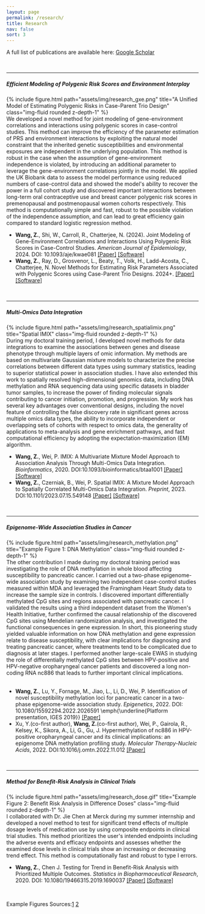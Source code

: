 ```yaml
---
layout: page
permalink: /research/
title: Research
nav: false
sort: 3
---
```

  
  <div class="publications" markdown="1">
  <p>A full list of publications are available here: <a href="https://scholar.google.com/citations?user=n6MtCyUAAAAJ&hl=en&oi=ao" target="_blank">Google Scholar</a> </p>
  
&nbsp;

---
#####  __Efficient Modeling of Polygenic Risk Scores and Environment Interplay__
<div class="row justify-content-sm-center">
  <div class="col-sm-4 mt-3 mt-md-0">
  {% include figure.html path="assets/img/research_gxe.png" title="A Unified Model of Estimating Polygenic Risks in Case-Parent Trio Design" class="img-fluid rounded z-depth-1" %}
</div>
  <div class="col-sm-8 mt-3 mt-md-0">We developed a novel method for joint modeling of gene-environment correlations and interactions using polygenic scores in case-control studies. This method can improve the efficiency of the parameter estimation of PRS and environment interactions by exploiting the natural model constraint that the inherited genetic susceptibilities and environmental exposures are independent in the underlying population. This method is robust in the case when the assumption of gene-environment independence is violated, by introducing an additional parameter to leverage the gene-environment correlations jointly in the model. We applied the UK Biobank data to assess the model performance using reduced numbers of case-control data and showed the model's ability to recover the power in a full cohort study and discovered important interactions between long-term oral contraceptive use and breast cancer polygenic risk scores in premenopausal and postmenopausal women cohorts respectively. This method is computationally simple and fast, robust to the possible violation of the independence assumption, and can lead to great efficiency gain compared to standard logistic regression method.</div>
  </div>  


- __Wang, Z.__, Shi, W., Carroll, R., Chatterjee, N. (2024). Joint Modeling of Gene-Environment Correlations and Interactions Using Polygenic Risk Scores in Case-Control Studies. *American Journal of Epidemiology*, 2024. DOI: 10.1093/aje/kwae081
[[Paper]](https://doi.org/10.1093/aje/kwae081) 
[[Software]](https://github.com/ziqiaow/RetroGE)  
- __Wang, Z.__, Ray, D., Grosvenor, L., Beaty, T., Volk, H., Ladd-Acosta, C., Chatterjee, N. Novel Methods for Estimating Risk Parameters Associated with Polygenic Scores using Case-Parent Trio Designs. 2024+.
[[Paper]]() 
[[Software]](https://github.com/ziqiaow/PRS-TRI)  

&nbsp;


---

##### __Multi-Omics Data Integration__
<div class="row justify-content-sm-center">
    <div class="col-sm-5 mt-3 mt-md-0">
        {% include figure.html path="assets/img/research_spatialimix.png" title="Spatial IMIX" class="img-fluid rounded z-depth-1" %}
    </div>
    <div class="col-sm-7 mt-3 mt-md-0">During my doctoral training period, I developed novel methods for data integrations to examine the associations between genes and disease phenotype through multiple layers of omic information. My methods are based on multivariate Gaussian mixture models to characterize the precise correlations between different data types using summary statistics, leading to superior statistical power in association studies. I have also extended this work to spatially resolved high-dimensional genomics data, including DNA methylation and RNA sequencing data using specific datasets in bladder tumor samples, to increase the power of finding molecular signals contributing to cancer initiation, promotion, and progression. My work has several key advantages over conventional designs, including the novel feature of controlling the false discovery rate in significant genes across multiple omics data types, the ability to incorporate independent or overlapping sets of cohorts with respect to omics data, the generality of applications to meta-analysis and gene enrichment pathways, and fast computational efficiency by adopting the expectation-maximization (EM) algorithm.</div>

-	__Wang, Z.__, Wei, P. IMIX: A Multivariate Mixture Model Approach to Association Analysis Through Multi-Omics Data Integration. *Bioinformatics*, 2020. DOI:10.1093/bioinformatics/btaa1001
[[Paper]](https://doi.org/10.1093/bioinformatics/btaa1001)
[[Software]](https://github.com/ziqiaow/IMIX)
-	__Wang, Z.__, Czerniak, B., Wei, P. Spatial IMIX: A Mixture Model Approach to Spatially Correlated Multi-Omics Data Integration. *Preprint*, 2023. DOI:10.1101/2023.07.15.549148
[[Paper]](https://www.biorxiv.org/content/10.1101/2023.07.15.549148v1)
[[Software]](https://github.com/ziqiaow/spatialimix)



&nbsp;


---

##### __Epigenome-Wide Association Studies in Cancer__
<div class="row justify-content-sm-center">
    <div class="col-sm-5 mt-3 mt-md-0">
        {% include figure.html path="assets/img/research_methylation.png" title="Example Figure 1: DNA Methylation" class="img-fluid rounded z-depth-1" %}
    </div>
    <div class="col-sm-7 mt-3 mt-md-0">The other contribution I made during my doctoral training period was investigating the role of DNA methylation in whole blood affecting susceptibility to pancreatic cancer. I carried out a two-phase epigenome-wide association study by examining two independent case-control studies measured within MDA and leveraged the Framingham Heart Study data to increase the sample size in controls. I discovered important differentially methylated CpG sites and regions associated with pancreatic cancer. I validated the results using a third independent dataset from the Women's Health Initiative, further confirmed the causal relationship of the discovered CpG sites using Mendelian randomization analysis, and investigated the functional consequences in gene expression. In short, this pioneering study yielded valuable information on how DNA methylation and gene expression relate to disease susceptibility, with clear implications for diagnosing and treating pancreatic cancer, where treatments tend to be complicated due to diagnosis at later stages. I performed another large-scale EWAS in studying the role of differentially methylated CpG sites between HPV-positive and HPV-negative oropharyngeal cancer patients and discovered a long non-coding RNA nc886 that leads to further important clinical implications.</div>
&nbsp;

-	__Wang, Z.__, Lu, Y., Fornage, M., Jiao, L., Li, D., Wei, P. Identification of novel susceptibility methylation loci for pancreatic cancer in a two-phase epigenome-wide association study. *Epigenetics*, 2022. DOI: 10.1080/15592294.2022.2026591
\emph{\underline{Platform presentation, IGES 2019}}
[[Paper]](https://doi.org/10.1080/15592294.2022.2026591)
-	Xu, Y.(co-first author), __Wang, Z.__(co-first author), Wei, P., Gairola, R., Kelsey, K., Sikora, A., Li, G., Gu, J. Hypermethylation of nc886 in HPV-positive oropharyngeal cancer and its clinical implications: an epigenome DNA methylation profiling study. *Molecular Therapy-Nucleic Acids*, 2022. DOI:10.1016/j.omtn.2022.11.012
[[Paper]](https://doi.org/10.1016/j.omtn.2022.11.012)


&nbsp;


---

##### __Method for Benefit-Risk Analysis in Clinical Trials__
<div class="row justify-content-sm-center">
    <div class="col-sm-5 mt-3 mt-md-0">
        {% include figure.html path="assets/img/research_dose.gif" title="Example Figure 2: Benefit Risk Analysis in Difference Doses" class="img-fluid rounded z-depth-1" %}
    </div>
    <div class="col-sm-7 mt-3 mt-md-0">I collaborated with Dr. Jie Chen at Merck during my summer internship and developed a novel method to test for significant trend effects of multiple dosage levels of medication use by using composite endpoints in clinical trial studies. This method prioritizes the user's intended endpoints including the adverse events and efficacy endpoints and assesses whether the examined dose levels in clinical trials show an increasing or decreasing trend effect. This method is computationally fast and robust to type I errors.</div>

-	__Wang, Z.__, Chen J. Testing for Trend in Benefit-Risk Analysis with Prioritized Multiple Outcomes. *Statistics in Biopharmaceutical Research*, 2020. DOI: 10.1080/19466315.2019.1690037
[[Paper]](https://www.tandfonline.com/doi/full/10.1080/19466315.2019.1690037)
[[Software]](https://github.com/ziqiaow/MvTrend)

&nbsp;

Example Figures Sources:[1](https://www.labclinics.com/2018/11/08/role-dna-methylation-disease/?lang=en) [2](https://i-base.info/ttfa/learning-resources/drug-levels-drug-activity-and-side-effects/)
